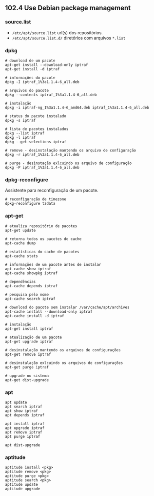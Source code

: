 ## 102.4 Use Debian package management

### source.list

* `/etc/apt/source.list` url(s) dos repositórios.
* `/etc/apt/source.list.d/` diretórios com arquivos `*.list`

### dpkg

```shell
# download de um pacote
apt-get install --download-only iptraf
apt-get install -d iptraf

# informações do pacote
dpkg -I iptraf_1%3a1.1.4-6_all.deb

# arquivos do pacote
dpkg --contents iptraf_1%3a1.1.4-6_all.deb

# instalação
dpkg -i iptraf-ng_1%3a1.1.4-6_amd64.deb iptraf_1%3a1.1.4-6_all.deb

# status do pacote instalado
dpkg -s iptraf

# lista de pacotes instalados
dpkg --list iptraf
dpkg -l iptraf
dpkg --get-selections iptraf

# remove - desinstalação mantendo os arquivo de configuração
dpkg -r iptraf_1%3a1.1.4-6_all.deb

# purge - desinstação exlcuindo os arquivo de configuração
dpkg -P iptraf_1%3a1.1.4-6_all.deb
```

### dpkg-reconfigure

Assistente para reconfiguração de um pacote.

```shell
# reconfiguração de timezone
dpkg-reconfigure tzdata
```

### apt-get

```shell
# atualiza repositório de pacotes
apt-get update

# retorna todos os pacotes do cache
apt-cache dump

# estatísticas do cache de pacotes
apt-cache stats

# informações de um pacote antes de instalar
apt-cache show iptraf
apt-cache showpkg iptraf

# dependências
apt-cache depends iptraf

# pesquisa pelo nome
apt-cache search iptraf

# download do pacote sem instalar /var/cache/apt/archives
apt-cache install --download-only iptraf
apt-cache install -d iptraf

# instalação
apt-get install iptraf

# atualização de um pacote
apt-get upgrade iptraf

# desinstalação mantendo os arquivos de configurações
apt-get remove iptraf

# desinstalação exlcuindo os arquivos de configurações
apt-get purge iptraf

# upgrade no sistema
apt-get dist-upgrade
```


### apt

```
apt update
apt search iptraf
apt show iptraf
apt depends iptraf

apt install iptraf
apt upgrade iptraf
apt remove iptraf
apt purge iptraf

apt dist-upgrade
```

### aptitude

```
aptitude install <pkg>
aptitude remove <pkg>
aptitude purge <pkg>
aptitude search <pkg>
aptitude update
aptitude upgrade
```
